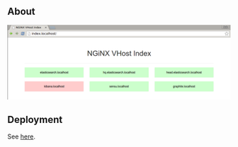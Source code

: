 ## About

![](https://github.com/roobert/nginx_vhost_index/blob/master/nginx_vhost_index.png)

## Deployment

See [here](https://github.com/roobert/workstation-nginx_vhost_index).

